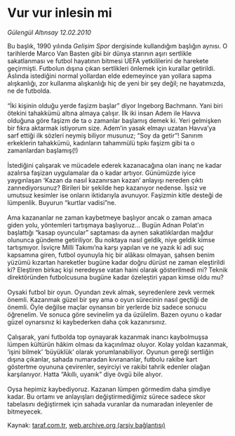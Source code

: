# Vur vur inlesin mi

*Gülengül Altınsay 12.02.2010*

<div class="yazi">Bu başlık, 1990 yılında <i>Gelişim Spor</i> dergisinde kullandığım başlığın aynısı. O tarihlerde Marco Van Basten gibi bir dünya starının aşırı sertlikle sakatlanması ve futbol hayatının bitmesi UEFA yetkililerini de harekete geçirmişti. Futbolun dışına çıkan sertlikleri önlemek için kurallar getirildi. Aslında istediğini normal yollardan elde edemeyince yan yollara sapma alışkanlığı, zor kullanma alışkanlığı hiç de yeni bir şey değil; ne hayatımızda, ne de futbolda. <br/><br/>“İki kişinin olduğu yerde faşizm başlar” diyor Ingeborg Bachmann. Yani biri ötekini tahakkümü altına almaya çalışır. İlk iki insan Adem ile Havva olduğuna göre faşizm de ta o zamanlar başlamış demek ki. Yeri gelmişken bir fıkra aktarmak istiyorum size. Adem’in yasak elmayı uzatan Havva’ya sarf ettiği ilk sözleri neymiş biliyor musunuz; “Soy da getir”! Sanırım erkeklerin tahakkümü, kadınların tahammülü tıpkı faşizm gibi ta o zamanlardan başlamış(!) <br/><br/>İstediğini çalışarak ve mücadele ederek kazanacağına olan inanç ne kadar azalırsa faşizan uygulamalar da o kadar artıyor. Günümüzde iyice yaygınlaşan ‘Kazan da nasıl kazanırsan kazan’ anlayışı nereden çıktı zannediyorsunuz? Birileri bir şekilde hep kazanıyor nedense. İşsiz ve umutsuz kesimler ise onların iktidarıyla avunuyor. Faşizmin kitle desteği de lümpenlik. Buyurun “kurtlar vadisi”ne. <br/><br/>Ama kazananlar ne zaman kaybetmeye başlıyor ancak o zaman amaca giden yolu, yöntemleri tartışmaya başlıyoruz... Bugün Adnan Polat’ın başlattığı “kasap oyuncular” saptaması da aynen sakatlıklardan mağdur olununca gündeme getiriliyor. Bu noktaya nasıl geldik, niye geldik kimse tartışmıyor. İsviçre Milli Takımı’na karşı yapılan ve ne yazık ki adi suç kapsamına giren, futbol oyunuyla hiç bir alâkası olmayan, şahsen benim yüzümü kızartan hareketler bugüne kadar doğru dürüst ne zaman eleştirildi ki? Eleştiren birkaç kişi neredeyse vatan haini olarak gösterilmedi mi? Teknik direktöründen futbolcusuna bugüne kadar özeleştiri yapan kimse oldu mu? <br/><br/>Oysaki futbol bir oyun. Oyundan zevk almak, seyredenlere zevk vermek önemli. Kazanmak güzel bir şey ama o oyun sürecinin nasıl geçtiği de önemli. Öyle değilse maçlar oynansın bir yerlerde biz sadece sonucu öğrenelim. Ve sonuca göre sevinelim ya da üzülelim. Bazen oyunu o kadar güzel oynarsınız ki kaybederken daha çok kazanırsınız. <br/><br/>Çalışarak, yani futbolda top oynayarak kazanmak inancı kaybolmuşsa lümpen kültürün hâkim olması da kaçınılmaz oluyor. Kolay yoldan kazanmak, ‘işini bilmek’ ‘büyüklük’ olarak yorumlanabiliyor. Oyunun gereği sertliğin dışına çıkanlar, sahada numaradan kıvrananlar, futbolu rakibe kart göstertme oyununa çevirenler, seyirciyi ve rakibi tahrik edenler olağan karşılanıyor. Hatta “Akıllı, uyanık” diye övgü bile alıyor. <br/><br/>Oysa hepimiz kaybediyoruz. Kazanan lümpen görmedim daha şimdiye kadar. Bu ortamı ve anlayışları değiştirmediğimiz sürece sadece skor tabelasını değiştirmek için sahada vuranlar da numaradan inleyenler de bitmeyecek.</div>

Kaynak: [taraf.com.tr](http://www.taraf.com.tr:80/makale/9999.htm), [web.archive.org (arşiv bağlantısı)](http://web.archive.org/web/20100429033111/http://www.taraf.com.tr:80/makale/9999.htm)
